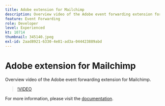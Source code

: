 ```yaml
---
title: Adobe extension for Mailchimp
description: Overview video of the Adobe event forwarding extension for Mailchimp.
feature: Event Forwarding
role: Developer
level: Experienced
kt: 10714
thumbnail: 345140.jpeg
exl-id: 2aad8921-6330-4e81-ad3a-044423889abd
---
```

# Adobe extension for Mailchimp

Overview video of the Adobe event forwarding extension for Mailchimp.

>[!VIDEO](https://video.tv.adobe.com/v/345140/?quality=12&learn=on)

For more information, please visit the [documentation](https://experienceleague.adobe.com/docs/experience-platform/tags/extensions/adobe/mailchimp-edge/overview.html).
